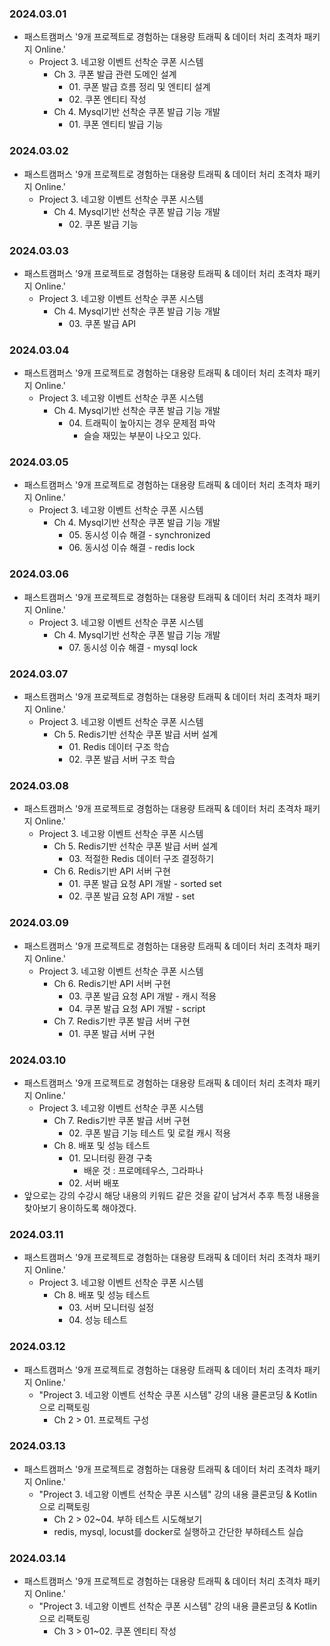 ### 2024.03.01
- 패스트캠퍼스 '9개 프로젝트로 경험하는 대용량 트래픽 & 데이터 처리 초격차 패키지 Online.'
  - Project 3. 네고왕 이벤트 선착순 쿠폰 시스템
    - Ch 3. 쿠폰 발급 관련 도메인 설계
      - 01\. 쿠폰 발급 흐름 정리 및 엔티티 설계
      - 02\. 쿠폰 엔티티 작성
    - Ch 4. Mysql기반 선착순 쿠폰 발급 기능 개발
      - 01\. 쿠폰 엔티티 발급 기능

### 2024.03.02
- 패스트캠퍼스 '9개 프로젝트로 경험하는 대용량 트래픽 & 데이터 처리 초격차 패키지 Online.'
  - Project 3. 네고왕 이벤트 선착순 쿠폰 시스템
    - Ch 4. Mysql기반 선착순 쿠폰 발급 기능 개발
      - 02\. 쿠폰 발급 기능

### 2024.03.03
- 패스트캠퍼스 '9개 프로젝트로 경험하는 대용량 트래픽 & 데이터 처리 초격차 패키지 Online.'
  - Project 3. 네고왕 이벤트 선착순 쿠폰 시스템
    - Ch 4. Mysql기반 선착순 쿠폰 발급 기능 개발
      - 03\. 쿠폰 발급 API

### 2024.03.04
- 패스트캠퍼스 '9개 프로젝트로 경험하는 대용량 트래픽 & 데이터 처리 초격차 패키지 Online.'
  - Project 3. 네고왕 이벤트 선착순 쿠폰 시스템
    - Ch 4. Mysql기반 선착순 쿠폰 발급 기능 개발
      - 04\. 트래픽이 높아지는 경우 문제점 파악
        - 슬슬 재밌는 부분이 나오고 있다.

### 2024.03.05
- 패스트캠퍼스 '9개 프로젝트로 경험하는 대용량 트래픽 & 데이터 처리 초격차 패키지 Online.'
  - Project 3. 네고왕 이벤트 선착순 쿠폰 시스템
    - Ch 4. Mysql기반 선착순 쿠폰 발급 기능 개발
      - 05\. 동시성 이슈 해결 - synchronized
      - 06\. 동시성 이슈 해결 - redis lock

### 2024.03.06
- 패스트캠퍼스 '9개 프로젝트로 경험하는 대용량 트래픽 & 데이터 처리 초격차 패키지 Online.'
  - Project 3. 네고왕 이벤트 선착순 쿠폰 시스템
    - Ch 4. Mysql기반 선착순 쿠폰 발급 기능 개발
      - 07\. 동시성 이슈 해결 - mysql lock

### 2024.03.07
- 패스트캠퍼스 '9개 프로젝트로 경험하는 대용량 트래픽 & 데이터 처리 초격차 패키지 Online.'
  - Project 3. 네고왕 이벤트 선착순 쿠폰 시스템
    - Ch 5. Redis기반 선착순 쿠폰 발급 서버 설계
      - 01\. Redis 데이터 구조 학습
      - 02\. 쿠폰 발급 서버 구조 학습

### 2024.03.08
- 패스트캠퍼스 '9개 프로젝트로 경험하는 대용량 트래픽 & 데이터 처리 초격차 패키지 Online.'
  - Project 3. 네고왕 이벤트 선착순 쿠폰 시스템
    - Ch 5. Redis기반 선착순 쿠폰 발급 서버 설계
      - 03\. 적절한 Redis 데이터 구조 결정하기
    - Ch 6. Redis기반 API 서버 구현
      - 01\. 쿠폰 발급 요청 API 개발 - sorted set
      - 02\. 쿠폰 발급 요청 API 개발 - set

### 2024.03.09
- 패스트캠퍼스 '9개 프로젝트로 경험하는 대용량 트래픽 & 데이터 처리 초격차 패키지 Online.'
  - Project 3. 네고왕 이벤트 선착순 쿠폰 시스템
    - Ch 6. Redis기반 API 서버 구현
      - 03\. 쿠폰 발급 요청 API 개발 - 캐시 적용
      - 04\. 쿠폰 발급 요청 API 개발 - script
    - Ch 7. Redis기반 쿠폰 발급 서버 구현
      - 01\. 쿠폰 발급 서버 구현

### 2024.03.10
- 패스트캠퍼스 '9개 프로젝트로 경험하는 대용량 트래픽 & 데이터 처리 초격차 패키지 Online.'
  - Project 3. 네고왕 이벤트 선착순 쿠폰 시스템
    - Ch 7. Redis기반 쿠폰 발급 서버 구현
      - 02\. 쿠폰 발급 기능 테스트 및 로컬 캐시 적용
    - Ch 8. 배포 및 성능 테스트
      - 01\. 모니터링 환경 구축
        - 배운 것 : 프로메테우스, 그라파나
      - 02\. 서버 배포
- 앞으로는 강의 수강시 해당 내용의 키워드 같은 것을 같이 남겨서 추후 특정 내용을 찾아보기 용이하도록 해야겠다.

### 2024.03.11
- 패스트캠퍼스 '9개 프로젝트로 경험하는 대용량 트래픽 & 데이터 처리 초격차 패키지 Online.'
  - Project 3. 네고왕 이벤트 선착순 쿠폰 시스템
    - Ch 8. 배포 및 성능 테스트
      - 03\. 서버 모니터링 설정
      - 04\. 성능 테스트

### 2024.03.12
- 패스트캠퍼스 '9개 프로젝트로 경험하는 대용량 트래픽 & 데이터 처리 초격차 패키지 Online.'
  - "Project 3. 네고왕 이벤트 선착순 쿠폰 시스템" 강의 내용 클론코딩 & Kotlin으로 리팩토링
    - Ch 2 > 01. 프로젝트 구성

### 2024.03.13
- 패스트캠퍼스 '9개 프로젝트로 경험하는 대용량 트래픽 & 데이터 처리 초격차 패키지 Online.'
  - "Project 3. 네고왕 이벤트 선착순 쿠폰 시스템" 강의 내용 클론코딩 & Kotlin으로 리팩토링
    - Ch 2 > 02~04. 부하 테스트 시도해보기
    - redis, mysql, locust를 docker로 실행하고 간단한 부하테스트 실습

### 2024.03.14
- 패스트캠퍼스 '9개 프로젝트로 경험하는 대용량 트래픽 & 데이터 처리 초격차 패키지 Online.'
  - "Project 3. 네고왕 이벤트 선착순 쿠폰 시스템" 강의 내용 클론코딩 & Kotlin으로 리팩토링
    - Ch 3 > 01~02. 쿠폰 엔티티 작성
